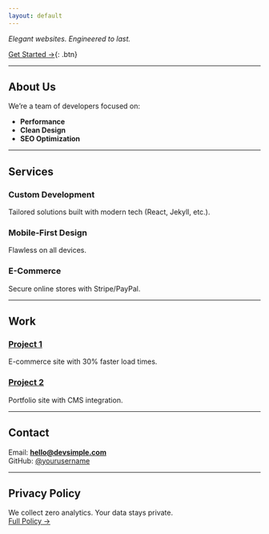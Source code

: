 ```yaml
---
layout: default
---
```


*Elegant websites. Engineered to last.*  

[Get Started →](#contact){: .btn}  

---

## About Us  
We’re a team of developers focused on:  
- **Performance**  
- **Clean Design**  
- **SEO Optimization**  

---

## Services  
### Custom Development  
Tailored solutions built with modern tech (React, Jekyll, etc.).  

### Mobile-First Design  
Flawless on all devices.  

### E-Commerce  
Secure online stores with Stripe/PayPal.  

---

## Work  
### [Project 1](#)  
E-commerce site with 30% faster load times.  

### [Project 2](#)  
Portfolio site with CMS integration.  

---

## Contact  
Email: **hello@devsimple.com**  
GitHub: [@yourusername](https://github.com/yourusername)  

---

## Privacy Policy  
We collect zero analytics. Your data stays private.  
[Full Policy →](#)  
